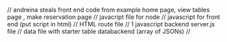 
// andreina steals front end code from example home page, view tables page , make reservation page
// javacript file for node
// javascript for front end (put script in html)
// HTML route file
// 1 javascript backend server.js file
// data file with starter table databackend (array of JSONs)
//

